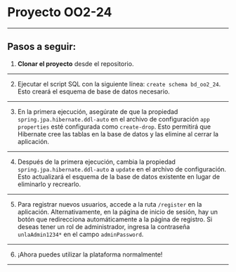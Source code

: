 # Proyecto OO2-24

---

## Pasos a seguir:

1. **Clonar el proyecto** desde el repositorio.

---

2. Ejecutar el script SQL con la siguiente línea: `create schema bd_oo2_24`. Esto creará el esquema de base de datos necesario.

---

3. En la primera ejecución, asegúrate de que la propiedad `spring.jpa.hibernate.ddl-auto` en el archivo de configuración `app properties` esté configurada como `create-drop`. Esto permitirá que Hibernate cree las tablas en la base de datos y las elimine al cerrar la aplicación.

---

4. Después de la primera ejecución, cambia la propiedad `spring.jpa.hibernate.ddl-auto` a `update` en el archivo de configuración. Esto actualizará el esquema de la base de datos existente en lugar de eliminarlo y recrearlo.

---

5. Para registrar nuevos usuarios, accede a la ruta `/register` en la aplicación. Alternativamente, en la página de inicio de sesión, hay un botón que redirecciona automáticamente a la página de registro. Si deseas tener un rol de administrador, ingresa la contraseña `unlaAdmin1234*` en el campo `adminPassword`.

---

6. ¡Ahora puedes utilizar la plataforma normalmente!

---



